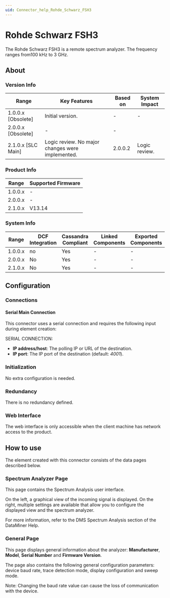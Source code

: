 ```yaml
---
uid: Connector_help_Rohde_Schwarz_FSH3
---
```


# Rohde Schwarz FSH3

The Rohde Schwarz FSH3 is a remote spectrum analyzer. The frequency ranges from100 kHz to 3 GHz.

## About

### Version Info

| **Range**            | **Key Features**                                        | **Based on** | **System Impact** |
|----------------------|---------------------------------------------------------|--------------|-------------------|
| 1.0.0.x \[Obsolete\] | Initial version.                                        | \-           | \-                |
| 2.0.0.x \[Obsolete\] | \-                                                      | \-           |                   |
| 2.1.0.x \[SLC Main\] | Logic review. No major changes were implemented. | 2.0.0.2      | Logic review.     |

### Product Info

| Range     | Supported Firmware     |
|-----------|------------------------|
| 1.0.0.x   | \-                     |
| 2.0.0.x   | \-                     |
| 2.1.0.x   | V13.14                 |

### System Info

| Range     | DCF Integration     | Cassandra Compliant     | Linked Components     | Exported Components     |
|-----------|---------------------|-------------------------|-----------------------|-------------------------|
| 1.0.0.x   | no                  | Yes                     | \-                    | \-                      |
| 2.0.0.x   | No                  | Yes                     | \-                    | \-                      |
| 2.1.0.x   | No                  | Yes                     | \-                    | \-                      |

## Configuration

### Connections

#### Serial Main Connection

This connector uses a serial connection and requires the following input during element creation:

SERIAL CONNECTION:

- **IP address/host**: The polling IP or URL of the destination.
- **IP port**: The IP port of the destination (default: *4001*).

### Initialization

No extra configuration is needed.

### Redundancy

There is no redundancy defined.

### Web Interface

The web interface is only accessible when the client machine has network access to the product.

## How to use

The element created with this connector consists of the data pages described below.

### Spectrum Analyzer Page

This page contains the Spectrum Analysis user interface.

On the left, a graphical view of the incoming signal is displayed. On the right, multiple settings are available that allow you to configure the displayed view and the spectrum analyzer.

For more information, refer to the DMS Spectrum Analysis section of the DataMiner Help.

### General Page

This page displays general information about the analyzer: **Manufacturer**, **Model**, **Serial Number** and **Firmware Version**.

The page also contains the following general configuration parameters: device baud rate, trace detection mode, display configuration and sweep mode.

Note: Changing the baud rate value can cause the loss of communication with the device.
